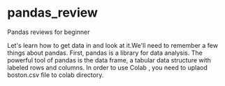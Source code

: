 # pandas_review
Pandas reviews for beginner 

Let's learn how to get data in and look at it.We'll need to remember a few things about pandas. First, pandas is a library for data analysis. The powerful tool of pandas is the data frame, a tabular data structure with labeled rows and columns.
In order to use Colab , you need to uplaod boston.csv file to colab directory.
